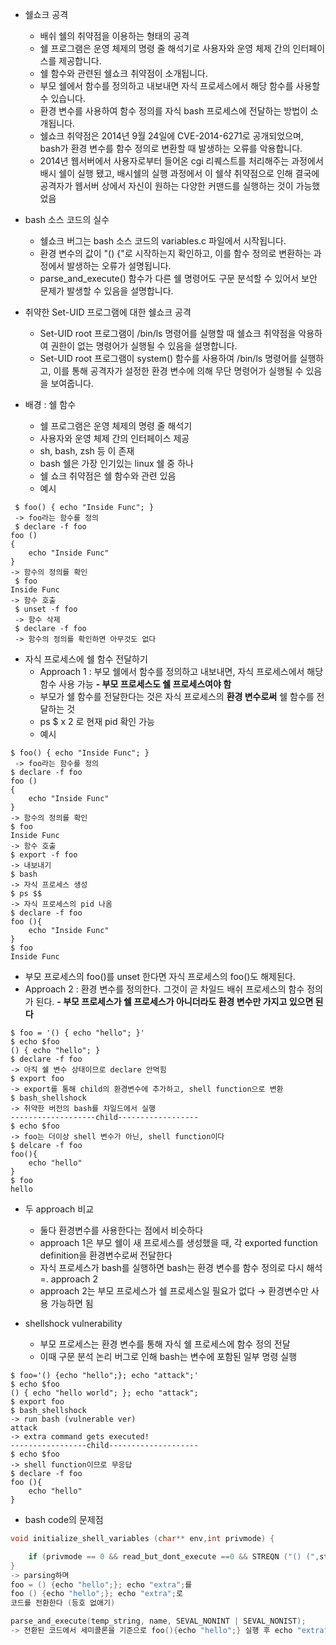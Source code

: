 - 쉘쇼크 공격 
	- 배쉬 쉘의 취약점을 이용하는 형태의 공격
	- 쉘 프로그램은 운영 체제의 명령 줄 해석기로 사용자와 운영 체제 간의 인터페이스를 제공합니다.
	- 쉘 함수와 관련된 쉘쇼크 취약점이 소개됩니다.
	- 부모 쉘에서 함수를 정의하고 내보내면 자식 프로세스에서 해당 함수를 사용할 수 있습니다.
	- 환경 변수를 사용하여 함수 정의를 자식 bash 프로세스에 전달하는 방법이 소개됩니다.
	- 쉘쇼크 취약점은 2014년 9월 24일에 CVE-2014-6271로 공개되었으며, bash가 환경 변수를 함수 정의로 변환할 때 발생하는 오류를 악용합니다.
	- 2014년 웹서버에서 사용자로부터 들어온 cgi 리퀘스트를 처리해주는 과정에서 배시 쉘이 실행 됐고, 배시쉘의 실행 과정에서 이 쉘샥 취약점으로 인해 결국에 공격자가 웹서버 상에서 자신이 원하는 다양한 커맨드를 실행하는 것이 가능했었음
- bash 소스 코드의 실수
	- 쉘쇼크 버그는 bash 소스 코드의 variables.c 파일에서 시작됩니다.
	- 환경 변수의 값이 "() {"로 시작하는지 확인하고, 이를 함수 정의로 변환하는 과정에서 발생하는 오류가 설명됩니다.
	- parse_and_execute() 함수가 다른 쉘 명령어도 구문 분석할 수 있어서 보안 문제가 발생할 수 있음을 설명합니다.
- 취약한 Set-UID 프로그램에 대한 쉘쇼크 공격 
	- Set-UID root 프로그램이 /bin/ls 명령어를 실행할 때 쉘쇼크 취약점을 악용하여 권한이 없는 명령어가 실행될 수 있음을 설명합니다.
	- Set-UID root 프로그램이 system() 함수를 사용하여 /bin/ls 명령어를 실행하고, 이를 통해 공격자가 설정한 환경 변수에 의해 무단 명령어가 실행될 수 있음을 보여줍니다.

- 배경 : 쉘 함수
	- 쉘 프로그램은 운영 체제의 명령 줄 해석기
	- 사용자와 운영 체제 간의 인터페이스 제공
	- sh, bash, zsh 등 이 존재
	- bash 쉘은 가장 인기있는 linux 쉘 중 하나
	- 쉘 쇼크 취약점은 쉘 함수와 관련 있음
	- 예시
```shell
 $ foo() { echo "Inside Func"; }
 -> foo라는 함수를 정의
 $ declare -f foo
foo () 
{ 
    echo "Inside Func"
}
-> 함수의 정의를 확인
 $ foo
Inside Func
-> 함수 호출
 $ unset -f foo
 -> 함수 삭제
 $ declare -f foo
 -> 함수의 정의를 확인하면 아무것도 없다
```

- 자식 프로세스에 쉘 함수 전달하기
	- Approach 1 : 부모 쉘에서 함수를 정의하고 내보내면, 자식 프로세스에서 해당 함수 사용 가능
	**- 부모 프로세스도 쉘 프로세스여야 함**
	- 부모가 쉘 함수를 전달한다는 것은 자식 프로세스의 **환경 변수로써** 쉘 함수를 전달하는 것
	- ps $ x 2 로 현재 pid 확인 가능
	- 예시
```shell
$ foo() { echo "Inside Func"; }
 -> foo라는 함수를 정의
$ declare -f foo
foo () 
{ 
    echo "Inside Func"
}
-> 함수의 정의를 확인
$ foo
Inside Func
-> 함수 호출
$ export -f foo
-> 내보내기
$ bash 
-> 자식 프로세스 생성
$ ps $$
-> 자식 프로세스의 pid 나옴
$ declare -f foo
foo (){
	echo "Inside Func"
}
$ foo
Inside Func
```

- 부모 프로세스의 foo()를 unset 한다면 자식 프로세스의 foo()도 해제된다.
- Approach 2 : 환경 변수를 정의한다. 그것이 곧 차일드 배쉬 프로세스의 함수 정의가 된다.
	**- 부모 프로세스가 쉘 프로세스가 아니더라도 환경 변수만 가지고 있으면 된다**
```shell
$ foo = '() { echo "hello"; }'
$ echo $foo
() { echo "hello"; }
$ declare -f foo
-> 아직 쉘 변수 상태이므로 declare 안먹힘
$ export foo
-> export를 통해 child의 환경변수에 추가하고, shell function으로 변환
$ bash_shellshock
-> 취약한 버전의 bash를 차일드에서 실행
-------------------child------------------
$ echo $foo
-> foo는 더이상 shell 변수가 아닌, shell function이다
$ delcare -f foo
foo(){
	echo "hello"
}
$ foo
hello
```

- 두 approach 비교
	- 둘다 환경변수를 사용한다는 점에서 비슷하다
	- approach 1은 부모 쉘이 새 프로세스를 생성했을 때, 각 exported function definition을 환경변수로써 전달한다
	- 자식 프로세스가 bash를 실행하면 bash는 환경 변수를 함수 정의로 다시 해석 =. approach 2
	- approach 2는 부모 프로세스가 쉘 프로세스일 필요가 없다 → 환경변수만 사용 가능하면 됨

- shellshock vulnerability
	- 부모 프로세스는 환경 변수를 통해 자식 쉘 프로세스에 함수 정의 전달
	- 이때 구문 분석 논리 버그로 인해 bash는 변수에 포함된 일부 명령 실행
```shell
$ foo='() {echo "hello";}; echo "attack";'
$ echo $foo
() { echo "hello world"; }; echo "attack";
$ export foo
$ bash_shellshock
-> run bash (vulnerable ver)
attack
-> extra command gets executed!
-----------------child--------------------
$ echo $foo
-> shell function이므로 무응답
$ declare -f foo
foo (){
	echo "hello"
}
```

- bash code의 문제점
``` c
void initialize_shell_variables (char** env,int privmode) {

	if (privmode == 0 && read_but_dont_execute ==0 && STREQN ("() (",string,4)))
}
-> parsing하며
foo = () {echo "hello";}; echo "extra";를
foo () {echo "hello";}; echo "extra";로
코드를 전환한다 (등호 없애기)

parse_and_execute(temp_string, name, SEVAL_NONINT | SEVAL_NONIST);
-> 전환된 코드에서 세미콜론을 기준으로 foo(){echo "hello";} 실행 후 echo "extra"를 실행한다
```



